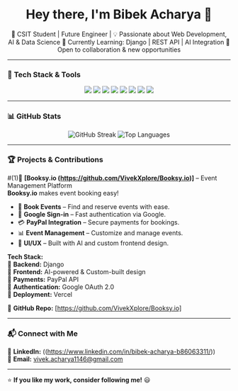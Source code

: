<h1 align="center">Hey there, I'm Bibek Acharya 👋</h1>

<p align="center">
🚀 CSIT Student | Future Engineer |  
💡 Passionate about Web Development, AI & Data Science  
🌱 Currently Learning: Django | REST API | AI Integration  
📌 Open to collaboration & new opportunities  
</p>

---

### 🚀 **Tech Stack & Tools**  
<p align="center">
  <img src="https://img.shields.io/badge/Python-3776AB?style=for-the-badge&logo=python&logoColor=white" />
  <img src="https://img.shields.io/badge/Django-092E20?style=for-the-badge&logo=django&logoColor=white" />
  <img src="https://img.shields.io/badge/C-00599C?style=for-the-badge&logo=c&logoColor=white" />

  <img src="https://img.shields.io/badge/HTML5-E34F26?style=for-the-badge&logo=html5&logoColor=white" />
  <img src="https://img.shields.io/badge/CSS3-1572B6?style=for-the-badge&logo=css3&logoColor=white" />
  <img src="https://img.shields.io/badge/Git-F05032?style=for-the-badge&logo=git&logoColor=white" />
  <img src="https://img.shields.io/badge/Figma-F24E1E?style=for-the-badge&logo=figma&logoColor=white" />

  <img src="https://img.shields.io/badge/GitHub-181717?style=for-the-badge&logo=github&logoColor=white" />
</p>

---

### 📊 **GitHub Stats**  
<p align="center">
  <img src="https://github-readme-streak-stats.herokuapp.com/?user=yourusername&theme=tokyonight&hide_border=true" alt="GitHub Streak" />
  <img src="https://github-readme-stats.vercel.app/api/top-langs/?username=yourusername&layout=compact&theme=tokyonight" alt="Top Languages" />
</p>

---

### 🏆 **Projects & Contributions**  

#(1)🎉 **[Booksy.io (https://github.com/VivekXplore/Booksy.io)]** – Event Management Platform  
**Booksy.io** makes event booking easy!  
- 📅 **Book Events** – Find and reserve events with ease.  
- 🔐 **Google Sign-in** – Fast authentication via Google.  
- 💳 **PayPal Integration** – Secure payments for bookings.  
- 📊 **Event Management** – Customize and manage events.  
- 🎨 **UI/UX** – Built with AI and custom frontend design.

**Tech Stack:**  
🔹 **Backend:** Django  
🔹 **Frontend:** AI-powered & Custom-built design  
🔹 **Payments:** PayPal API  
🔹 **Authentication:** Google OAuth 2.0  
🔹 **Deployment:** Vercel
 
🔗 **GitHub Repo:** [https://github.com/VivekXplore/Booksy.io]  

---



### 📬 **Connect with Me**  
💼 **LinkedIn:** ((https://www.linkedin.com/in/bibek-acharya-b86063311/))  
📧 **Email:** vivek.acharya1146@gmail.com  

---

⭐️ **If you like my work, consider following me!** 😃
